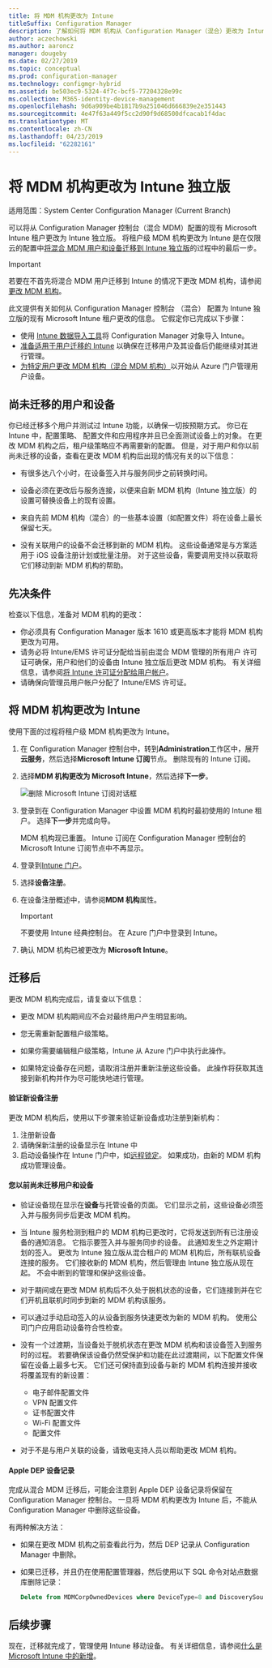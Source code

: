 ```yaml
---
title: 将 MDM 机构更改为 Intune
titleSuffix: Configuration Manager
description: 了解如何将 MDM 机构从 Configuration Manager（混合）更改为 Intune 独立版。
author: aczechowski
ms.author: aaroncz
manager: dougeby
ms.date: 02/27/2019
ms.topic: conceptual
ms.prod: configuration-manager
ms.technology: configmgr-hybrid
ms.assetid: be503ec9-5324-4f7c-bcf5-77204328e99c
ms.collection: M365-identity-device-management
ms.openlocfilehash: 9d6a909be4b1817b9a251046d666839e2e351443
ms.sourcegitcommit: 4e47f63a449f5cc2d90f9d68500dfcacab1f4dac
ms.translationtype: MT
ms.contentlocale: zh-CN
ms.lasthandoff: 04/23/2019
ms.locfileid: "62282161"
---
```

# <a name="change-your-mdm-authority-to-intune-standalone"></a>将 MDM 机构更改为 Intune 独立版

适用范围：System Center Configuration Manager (Current Branch)    

可以将从 Configuration Manager 控制台（混合 MDM）配置的现有 Microsoft Intune 租户更改为 Intune 独立版。 将租户级 MDM 机构更改为 Intune 是在仅限云的配置中[将混合 MDM 用户和设备迁移到 Intune 独立版](migrate-hybridmdm-to-intunesa.md)的过程中的最后一步。    

> [!Important]    
> 若要在不首先将混合 MDM 用户迁移到 Intune 的情况下更改 MDM 机构，请参阅[更改 MDM 机构](change-mdm-authority.md)。

此文提供有关如何从 Configuration Manager 控制台 （混合） 配置为 Intune 独立版的现有 Microsoft Intune 租户更改的信息。 它假定你已完成以下步骤：
- 使用 [Intune 数据导入工具](migrate-import-data.md)将 Configuration Manager 对象导入 Intune。 
- [准备适用于用户迁移的 Intune](migrate-prepare-intune.md) 以确保在迁移用户及其设备后仍能继续对其进行管理。
- [为特定用户更改 MDM 机构（混合 MDM 机构）](migrate-mixed-authority.md)以开始从 Azure 门户管理用户设备。


## <a name="users-and-devices-that-havent-been-migrated"></a>尚未迁移的用户和设备
你已经迁移多个用户并测试过 Intune 功能，以确保一切按预期方式。 你已在 Intune 中，配置策略、 配置文件和应用程序并且已全面测试设备上的对象。 在更改 MDM 机构之后，租户级策略应不再需要新的配置。 但是，对于用户和你以前尚未迁移的设备，查看在更改 MDM 机构后出现的情况有关的以下信息：    

- 有很多达八个小时，在设备签入并与服务同步之前转换时间。  

- 设备必须在更改后与服务连接，以便来自新 MDM 机构（Intune 独立版）的设置可替换设备上的现有设置。  

- 来自先前 MDM 机构（混合）的一些基本设置（如配置文件）将在设备上最长保留七天。  

- 没有关联用户的设备不会迁移到新的 MDM 机构。 这些设备通常是与方案适用于 iOS 设备注册计划或批量注册。 对于这些设备，需要调用支持以获取将它们移动到新 MDM 机构的帮助。



## <a name="prerequisites"></a>先决条件
检查以下信息，准备对 MDM 机构的更改：
- 你必须具有 Configuration Manager 版本 1610 或更高版本才能将 MDM 机构更改为可用。
- 请务必将 Intune/EMS 许可证分配给当前由混合 MDM 管理的所有用户 许可证可确保，用户和他们的设备由 Intune 独立版后更改 MDM 机构。 有关详细信息，请参阅[将 Intune 许可证分配给用户帐户](https://docs.microsoft.com/intune/get-started/start-with-a-paid-subscription-to-microsoft-intune-step-4)。
- 请确保向管理员用户帐户分配了 Intune/EMS 许可证。

## <a name="change-the-mdm-authority-to-intune"></a>将 MDM 机构更改为 Intune
使用下面的过程将租户级 MDM 机构更改为 Intune。

1. 在 Configuration Manager 控制台中，转到**Administration**工作区中，展开**云服务**，然后选择**Microsoft Intune 订阅**节点。 删除现有的 Intune 订阅。  

2. 选择**MDM 机构更改为 Microsoft Intune**，然后选择**下一步**。

    ![删除 Microsoft Intune 订阅对话框](media/mdm-change-delete-subscription.png)  

3. 登录到在 Configuration Manager 中设置 MDM 机构时最初使用的 Intune 租户。 选择**下一步**并完成向导。

    MDM 机构现已重置。 Intune 订阅在 Configuration Manager 控制台的 Microsoft Intune 订阅节点中不再显示。  

4. 登录到[Intune 门户](https://aka.ms/IntunePortal)。

5. 选择**设备注册**。  

6. 在设备注册概述中，请参阅**MDM 机构**属性。

   > [!Important]    
   > 不要使用 Intune 经典控制台。 在 Azure 门户中登录到 Intune。  

7. 确认 MDM 机构已被更改为 **Microsoft Intune**。 



## <a name="after-migration"></a>迁移后

更改 MDM 机构完成后，请复查以下信息：

- 更改 MDM 机构期间应不会对最终用户产生明显影响。  

- 您无需重新配置租户级策略。  

- 如果你需要编辑租户级策略，Intune 从 Azure 门户中执行此操作。  

- 如果特定设备存在问题，请取消注册并重新注册这些设备。 此操作将获取其连接到新机构并作为尽可能快地进行管理。


#### <a name="validate-new-device-enrollment"></a>验证新设备注册
更改 MDM 机构后，使用以下步骤来验证新设备成功注册到新机构：   
1. 注册新设备
2. 请确保新注册的设备显示在 Intune 中
3. 启动设备操作在 Intune 门户中，如[远程锁定](https://docs.microsoft.com/intune/device-remote-lock)。 如果成功，由新的 MDM 机构成功管理设备。


#### <a name="for-users-and-devices-that-you-havent-previously-migrated"></a>您以前尚未迁移用户和设备

- 验证设备现在显示在**设备**与托管设备的页面。 它们显示之前，这些设备必须签入并与服务同步后更改 MDM 机构。 

- 当 Intune 服务检测到租户的 MDM 机构已更改时，它将发送到所有已注册设备的通知消息。 它指示要签入并与服务同步的设备。 此通知发生之外定期计划的签入。 更改为 Intune 独立版从混合租户的 MDM 机构后，所有联机设备连接的服务。 它们接收新的 MDM 机构，然后管理由 Intune 独立版从现在起。 不会中断到的管理和保护这些设备。

- 对于期间或在更改 MDM 机构后不久处于脱机状态的设备，它们连接到并在它们开机且联机时同步到新的 MDM 机构该服务。  

- 可以通过手动启动签入的从设备到服务快速更改为新的 MDM 机构。 使用公司门户应用启动设备符合性检查。

- 没有一个过渡期，当设备处于脱机状态在更改 MDM 机构和该设备签入到服务时的过程。 若要确保该设备仍然受保护和功能在此过渡期间，以下配置文件保留在设备上最多七天。 它们还可保持直到设备与新的 MDM 机构连接并接收将覆盖现有的新设置：
    - 电子邮件配置文件
    - VPN 配置文件
    - 证书配置文件
    - Wi-Fi 配置文件
    - 配置文件

- 对于不是与用户关联的设备，请致电支持人员以帮助更改 MDM 机构。 

#### <a name="bkmk-ki-dep"></a> Apple DEP 设备记录
<!--ICM 105091970-->
完成从混合 MDM 迁移后，可能会注意到 Apple DEP 设备记录将保留在 Configuration Manager 控制台。 一旦将 MDM 机构更改为 Intune 后，不能从 Configuration Manager 中删除这些设备。 

有两种解决方法：

- 如果在更改 MDM 机构之前查看此行为，然后 DEP 记录从 Configuration Manager 中删除。  

- 如果已迁移，并且仍在使用配置管理器，然后使用以下 SQL 命令对站点数据库删除记录：  

    ```SQL
    Delete from MDMCorpOwnedDevices where DeviceType=8 and DiscoverySources=4
    ```



## <a name="next-steps"></a>后续步骤

现在，迁移就完成了，管理使用 Intune 移动设备。 有关详细信息，请参阅[什么是 Microsoft Intune 中的新增](https://docs.microsoft.com/intune/whats-new)。

